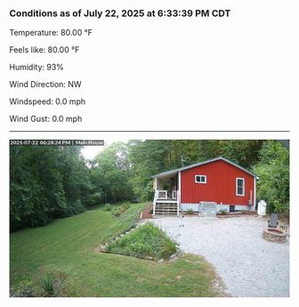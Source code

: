 ### Conditions as of July 22, 2025 at 6:33:39 PM CDT 

Temperature: 80.00 &deg;F

Feels like: 80.00 &deg;F

Humidity: 93%

Wind Direction: NW

Windspeed: 0.0 mph

Wind Gust: 0.0 mph

---

<img src="./images/latest.jpeg"/>

